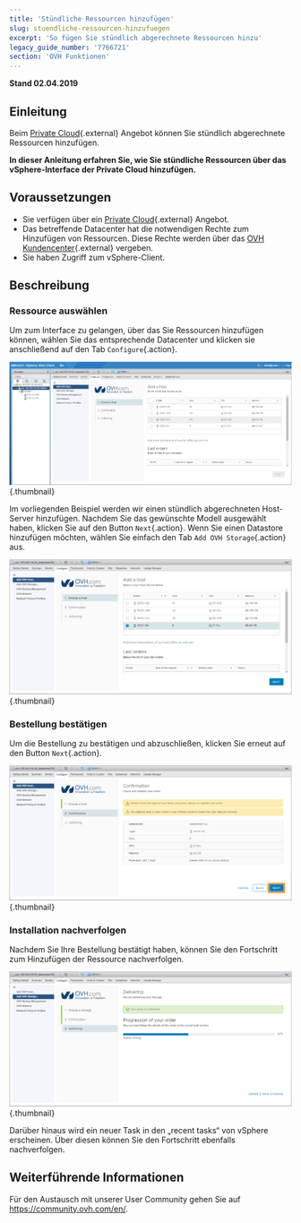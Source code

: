```yaml
---
title: 'Stündliche Ressourcen hinzufügen'
slug: stuendliche-ressourcen-hinzufuegen
excerpt: 'So fügen Sie stündlich abgerechnete Ressourcen hinzu'
legacy_guide_number: '7766721'
section: 'OVH Funktionen'
---
```


**Stand 02.04.2019**

## Einleitung

Beim [Private Cloud](https://www.ovh.de/private-cloud/){.external} Angebot können Sie stündlich abgerechnete Ressourcen hinzufügen.

**In dieser Anleitung erfahren Sie, wie Sie stündliche Ressourcen über das vSphere-Interface der Private Cloud hinzufügen.**

## Voraussetzungen

* Sie verfügen über ein [Private Cloud](https://www.ovh.de/private-cloud/){.external} Angebot.
* Das betreffende Datacenter hat die notwendigen Rechte zum Hinzufügen von Ressourcen. Diese Rechte werden über das [OVH Kundencenter](https://www.ovh.com/auth/?action=gotomanager){.external} vergeben.
* Sie haben Zugriff zum vSphere-Client.


## Beschreibung

### Ressource auswählen

Um zum Interface zu gelangen, über das Sie Ressourcen hinzufügen können, wählen Sie das entsprechende Datacenter und klicken sie anschließend auf den Tab `Configure`{.action}.

![Host hinzufügen](images/addhost_01.png){.thumbnail}

Im vorliegenden Beispiel werden wir einen stündlich abgerechneten Host-Server hinzufügen. Nachdem Sie das gewünschte Modell ausgewählt haben, klicken Sie auf den Button `Next`{.action}. Wenn Sie einen Datastore hinzufügen möchten, wählen Sie einfach den Tab `Add OVH Storage`{.action} aus.

![Host hinzufügen](images/addhost_03.png){.thumbnail}


### Bestellung bestätigen

Um die Bestellung zu bestätigen und abzuschließen, klicken Sie erneut auf den Button `Next`{.action}.

![](images/addhost_04.png){.thumbnail}

### Installation nachverfolgen

Nachdem Sie Ihre Bestellung bestätigt haben, können Sie den Fortschritt zum Hinzufügen der Ressource nachverfolgen.

![](images/addhost_06.png){.thumbnail}

Darüber hinaus wird ein neuer Task in den „recent tasks“ von vSphere erscheinen. Über diesen können Sie den Fortschritt ebenfalls nachverfolgen.


## Weiterführende Informationen

Für den Austausch mit unserer User Community gehen Sie auf <https://community.ovh.com/en/>.